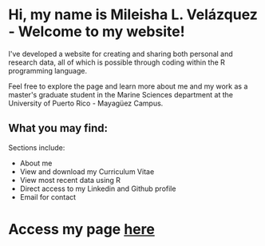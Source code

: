 # Hi, my name is Mileisha L. Velázquez - Welcome to my website! 

I've developed a website for creating and sharing both personal and research data, all of which is possible through coding within the R programming language.  

Feel free to explore the page and learn more about me and my work as a master's graduate student in the Marine Sciences department at the University of Puerto Rico - Mayagüez Campus. 

## What you may find: 

Sections include: 

- About me
- View and download my  Curriculum Vitae
- View most recent data using R
- Direct access to my Linkedin  and Github profile 
- Email for contact 


Access my page [here](https://mlv99.github.io/index.html)
=======

